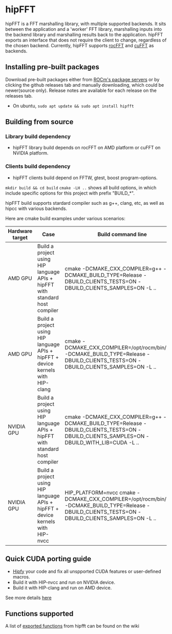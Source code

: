 # hipFFT
hipFFT is a FFT marshalling library, with multiple supported backends.  It sits between the application and a 'worker' FFT library, marshalling inputs into the backend library and marshalling results back to the application.  hipFFT exports an interface that does not require the client to change, regardless of the chosen backend.  Currently, hipFFT supports [rocFFT](https://github.com/ROCmSoftwarePlatform/rocFFT) and [cuFFT](https://developer.nvidia.com/cufft) as backends.

## Installing pre-built packages
Download pre-built packages either from [ROCm's package servers](https://rocm.github.io/install.html#installing-from-amd-rocm-repositories) or by clicking the github releases tab and manually downloading, which could be newer(source only).  Release notes are available for each release on the releases tab.
* On ubuntu, `sudo apt update && sudo apt install hipfft`

## Building from source
### Library build dependency
* hipFFT library build depends on rocFFT on AMD platform or cuFFT on NVIDIA platform.
### Clients build dependency
* hipFFT clients build depend on FFTW, gtest, boost program-options.

`mkdir build && cd build`
`cmake -LH ..`  shows all build options, in which include specific options for this project with prefix "BUILD_*".

hipFFT build supports stardard compiler such as g++, clang, etc, as well as hipcc with various backends.

Here are cmake build examples under various scenarios:

| Hardware target |                     Case                  |                                 Build command line                                   |
| --------------- | ----------------------------------------- | ------------------------------------------------------------------------------------ |
|     AMD GPU     |  Build a project using HIP language APIs + hipFFT with standard host compiler | cmake -DCMAKE_CXX_COMPILER=g++ -DCMAKE_BUILD_TYPE=Release -DBUILD_CLIENTS_TESTS=ON -DBUILD_CLIENTS_SAMPLES=ON -L .. |
|     AMD GPU     |  Build a project using HIP language APIs + hipFFT + device kernels with HIP-clang | cmake -DCMAKE_CXX_COMPILER=/opt/rocm/bin/hipcc -DCMAKE_BUILD_TYPE=Release -DBUILD_CLIENTS_TESTS=ON -DBUILD_CLIENTS_SAMPLES=ON -L .. |
|  NVIDIA GPU     |  Build a project using HIP language APIs + hipFFT with standard host compiler | cmake -DCMAKE_CXX_COMPILER=g++ -DCMAKE_BUILD_TYPE=Release -DBUILD_CLIENTS_TESTS=ON -DBUILD_CLIENTS_SAMPLES=ON -DBUILD_WITH_LIB=CUDA -L .. |
|  NVIDIA GPU     |  Build a project using HIP language APIs + hipFFT + device kernels with HIP-nvcc | HIP_PLATFORM=nvcc cmake -DCMAKE_CXX_COMPILER=/opt/rocm/bin/hipcc -DCMAKE_BUILD_TYPE=Release -DBUILD_CLIENTS_TESTS=ON -DBUILD_CLIENTS_SAMPLES=ON -L .. |

## Quick CUDA porting guide
* [Hipfy](https://github.com/ROCm-Developer-Tools/HIP/blob/master/hipify-clang) your code and fix all unspported CUDA features or user-defined macros.
* Build it with HIP-nvcc and run on NVIDIA device.
* Build it with HIP-clang and run on AMD device.

See more details [here](https://rocm-documentation.readthedocs.io/en/latest/Programming_Guides/HIP-porting-guide.html "here")

## Functions supported
A list of [exported functions](https://github.com/ROCmSoftwarePlatform/hipFFT/wiki/Exported-functions) from hipfft can be found on the wiki
